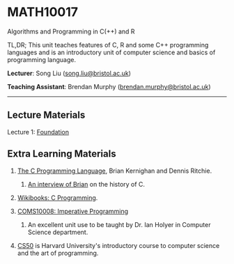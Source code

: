# MATH10017
Algorithms and Programming in C(++) and R

TL,DR; This unit teaches features of C, R and some C++ programming languages and is an introductory unit of computer science and basics of programming language. 

**Lecturer**: Song Liu (song.liu@bristol.ac.uk)

**Teaching Assistant**: Brendan Murphy (brendan.murphy@bristol.ac.uk)

-----------
## Lecture Materials

Lecture 1: 
[Foundation](lecs/lec1.pdf)

## Extra Learning Materials


1. [The C Programming Language](https://www.amazon.co.uk/C-Programming-Language-2nd/dp/0131103628), Brian Kernighan and Dennis Ritchie. 
   1. [An interview of Brian](https://www.youtube.com/watch?v=de2Hsvxaf8M) on the history of C.  
2. [Wikibooks: C Programming](https://en.wikibooks.org/wiki/C_Programming). 
3. [COMS10008: Imperative Programming](http://people.cs.bris.ac.uk/~ian//COMS10008/)
   1. An excellent unit use to be taught by Dr. Ian Holyer in Computer Science department. 

4. [CS50](https://www.youtube.com/c/cs50) is Harvard University's introductory course to computer science and the art of programming. 